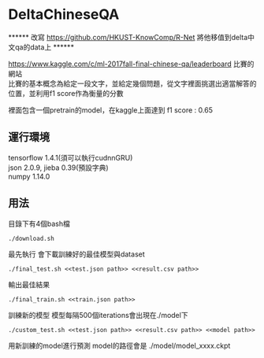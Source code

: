 # DeltaChineseQA

****** 改寫 https://github.com/HKUST-KnowComp/R-Net 將他移值到delta中文qa的data上 ****** 

https://www.kaggle.com/c/ml-2017fall-final-chinese-qa/leaderboard 比賽的網站<br />
比賽的基本概念為給定一段文字，並給定幾個問題，從文字裡面挑選出適當解答的位置，並利用f1 score作為衡量的分數<br />

裡面包含一個pretrain的model，在kaggle上面達到 f1 score : 0.65<br />

## 運行環境
tensorflow 1.4.1(須可以執行cudnnGRU)<br />
json 2.0.9, jieba 0.39(預設字典)<br />
numpy 1.14.0<br />
  
## 用法

目錄下有4個bash檔

```
./download.sh 
```
最先執行 會下載訓練好的最佳模型與dataset

```
./final_test.sh <<test.json path>> <<result.csv path>>
```
輸出最佳結果 
```
./final_train.sh <<train.json path>>
```
訓練新的模型 模型每隔500個iterations會出現在./model下
```
./custom_test.sh <<test.json path>> <<result.csv path>> <<model path>>
```
用新訓練的model進行預測 model的路徑會是 ./model/model_xxxx.ckpt
